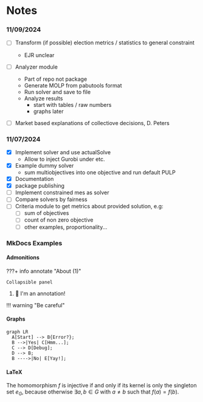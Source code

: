 # Notes

### 11/09/2024
- [ ] Transform (if possible) election metrics / statistics to general constraint
  - EJR unclear
- [ ] Analyzer module
  - Part of repo not package 
  - Generate MOLP from pabutools format
  - Run solver and save to file
  - Analyze results
    - start with tables / raw numbers
    - graphs later
- [ ] Market based explanations of collectiove decisions, D. Peters


### 11/07/2024
- [x] Implement solver and use actualSolve
    - Allow to inject Gurobi under etc.
- [x] Example dummy solver
    - sum multiobjectives into one objective and run default PULP
- [x] Documentation
- [x] package publishing
- [ ] Implement constrained mes as solver
- [ ] Compare solvers by fairness
- [ ] Criteria module to get metrics about provided solution, e.g:
    - [ ] sum of objectives
    - [ ] count of non zero objective
    - [ ] other examples, proportionality...

### MkDocs Examples

#### Admonitions
???+ info annotate "About (1)"

    Collapsible panel
1.  🚀 I'm an annotation!

!!! warning "Be careful"

#### Graphs
``` mermaid
graph LR
  A[Start] --> B{Error?};
  B -->|Yes| C[Hmm...];
  C --> D[Debug];
  D --> B;
  B ---->|No| E[Yay!];
```

#### LaTeX
The homomorphism $f$ is injective if and only if its kernel is only the
singleton set $e_G$, because otherwise $\exists a,b\in G$ with $a\neq b$ such
that $f(a)=f(b)$.
